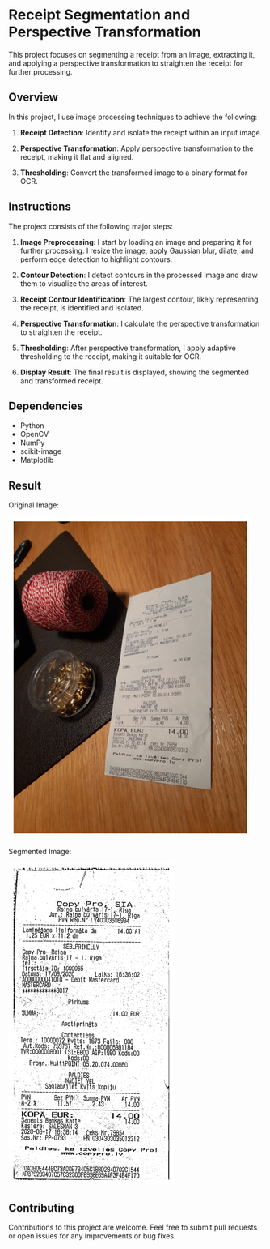# Receipt Segmentation and Perspective Transformation

This project focuses on segmenting a receipt from an image, extracting it, and applying a perspective transformation to straighten the receipt for further processing.

## Overview

In this project, I use image processing techniques to achieve the following:

1. **Receipt Detection**: Identify and isolate the receipt within an input image.

2. **Perspective Transformation**: Apply perspective transformation to the receipt, making it flat and aligned.

3. **Thresholding**: Convert the transformed image to a binary format for OCR.

## Instructions

The project consists of the following major steps:

1. **Image Preprocessing**: I start by loading an image and preparing it for further processing. I resize the image, apply Gaussian blur, dilate, and perform edge detection to highlight contours.

2. **Contour Detection**: I detect contours in the processed image and draw them to visualize the areas of interest.

3. **Receipt Contour Identification**: The largest contour, likely representing the receipt, is identified and isolated.

4. **Perspective Transformation**: I calculate the perspective transformation to straighten the receipt.

5. **Thresholding**: After perspective transformation, I apply adaptive thresholding to the receipt, making it suitable for OCR.

6. **Display Result**: The final result is displayed, showing the segmented and transformed receipt.

## Dependencies

- Python
- OpenCV
- NumPy
- scikit-image
- Matplotlib

## Result

Original Image:


![Original Image](results/original.png)


Segmented Image:


![Segmented Image](results/segmented.png)

## Contributing

Contributions to this project are welcome. Feel free to submit pull requests or open issues for any improvements or bug fixes.
